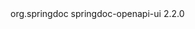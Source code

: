 <dependency>
    <groupId>org.springdoc</groupId>
    <artifactId>springdoc-openapi-ui</artifactId>
    <version>2.2.0</version> <!-- Or the latest available version -->
</dependency>
